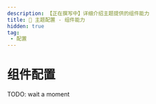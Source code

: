 ```yaml
---
description: 【正在撰写中】详细介绍主题提供的组件能力
title: 🔧 主题配置 - 组件能力
hidden: true
tag:
 - 配置
---
```


# 组件配置

TODO: wait a moment